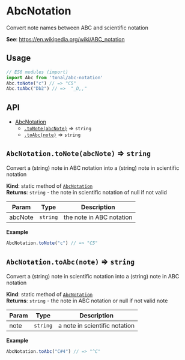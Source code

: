 <a name="module_AbcNotation"></a>

# AbcNotation
Convert note names between ABC and scientific notation

**See**: https://en.wikipedia.org/wiki/ABC_notation

## Usage

```js
// ES6 modules (import)
import Abc from 'tonal/abc-notation'
Abc.toNote("c") // => "C5"
Abc.toAbc("Db2") // =>  "_D,,"
```

## API  

* [AbcNotation](#module_AbcNotation)
    * [`.toNote(abcNote)`](#module_AbcNotation.toNote) ⇒ <code>string</code>
    * [`.toAbc(note)`](#module_AbcNotation.toAbc) ⇒ <code>string</code>

<a name="module_AbcNotation.toNote"></a>

## `AbcNotation.toNote(abcNote)` ⇒ <code>string</code>
Convert a (string) note in ABC notation into a (string) note in scientific notation

**Kind**: static method of [<code>AbcNotation</code>](#module_AbcNotation)  
**Returns**: <code>string</code> - the note in scientific notation of null if not valid  

| Param | Type | Description |
| --- | --- | --- |
| abcNote | <code>string</code> | the note in ABC notation |

**Example**  
```js
AbcNotation.toNote("c") // => "C5"
```
<a name="module_AbcNotation.toAbc"></a>

## `AbcNotation.toAbc(note)` ⇒ <code>string</code>
Convert a (string) note in scientific notation into a (string) note in ABC notation

**Kind**: static method of [<code>AbcNotation</code>](#module_AbcNotation)  
**Returns**: <code>string</code> - the note in ABC notation or null if not valid note  

| Param | Type | Description |
| --- | --- | --- |
| note | <code>string</code> | a note in scientific notation |

**Example**  
```js
AbcNotation.toAbc("C#4") // => "^C"
```

